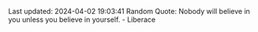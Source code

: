 Last updated: 2024-04-02 19:03:41
Random Quote: Nobody will believe in you unless you believe in yourself. - Liberace